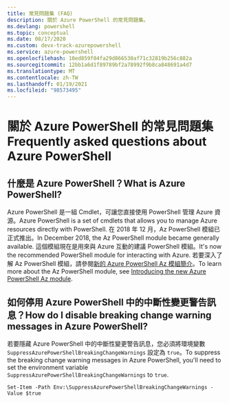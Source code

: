 ```yaml
---
title: 常見問題集 (FAQ)
description: 關於 Azure PowerShell 的常見問題集。
ms.devlang: powershell
ms.topic: conceptual
ms.date: 08/17/2020
ms.custom: devx-track-azurepowershell
ms.service: azure-powershell
ms.openlocfilehash: 10ed859f04fa29d866530af71c32819b256c882a
ms.sourcegitcommit: 12bb1a6d1f89789bf2a78992f9b8ca848691a4d7
ms.translationtype: MT
ms.contentlocale: zh-TW
ms.lasthandoff: 01/19/2021
ms.locfileid: "98573495"
---
```

# <a name="frequently-asked-questions-about-azure-powershell"></a><span data-ttu-id="74b5b-103">關於 Azure PowerShell 的常見問題集</span><span class="sxs-lookup"><span data-stu-id="74b5b-103">Frequently asked questions about Azure PowerShell</span></span>

## <a name="what-is-azure-powershell"></a><span data-ttu-id="74b5b-104">什麼是 Azure PowerShell？</span><span class="sxs-lookup"><span data-stu-id="74b5b-104">What is Azure PowerShell?</span></span>

<span data-ttu-id="74b5b-105">Azure PowerShell 是一組 Cmdlet，可讓您直接使用 PowerShell 管理 Azure 資源。</span><span class="sxs-lookup"><span data-stu-id="74b5b-105">Azure PowerShell is a set of cmdlets that allows you to manage Azure resources directly with PowerShell.</span></span> <span data-ttu-id="74b5b-106">在 2018 年 12 月，Az PowerShell 模組已正式推出。</span><span class="sxs-lookup"><span data-stu-id="74b5b-106">In December 2018, the Az PowerShell module became generally available.</span></span> <span data-ttu-id="74b5b-107">這個模組現在是用來與 Azure 互動的建議 PowerShell 模組。</span><span class="sxs-lookup"><span data-stu-id="74b5b-107">It's now the recommended PowerShell module for interacting with Azure.</span></span> <span data-ttu-id="74b5b-108">若要深入了解 Az PowerShell 模組，請參閱[新的 Azure PowerShell Az 模組簡介](/powershell/azure/new-azureps-module-az)。</span><span class="sxs-lookup"><span data-stu-id="74b5b-108">To learn more about the Az PowerShell module, see [Introducing the new Azure PowerShell Az module](/powershell/azure/new-azureps-module-az).</span></span>

## <a name="how-do-i-disable-breaking-change-warning-messages-in-azure-powershell"></a><span data-ttu-id="74b5b-109">如何停用 Azure PowerShell 中的中斷性變更警告訊息？</span><span class="sxs-lookup"><span data-stu-id="74b5b-109">How do I disable breaking change warning messages in Azure PowerShell?</span></span>

<span data-ttu-id="74b5b-110">若要隱藏 Azure PowerShell 中的中斷性變更警告訊息，您必須將環境變數 `SuppressAzurePowerShellBreakingChangeWarnings` 設定為 `true`。</span><span class="sxs-lookup"><span data-stu-id="74b5b-110">To suppress the breaking change warning messages in Azure PowerShell, you'll need to set the environment variable `SuppressAzurePowerShellBreakingChangeWarnings` to `true`.</span></span>

```azurepowershell
Set-Item -Path Env:\SuppressAzurePowerShellBreakingChangeWarnings -Value $true
```
